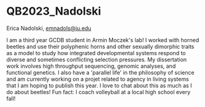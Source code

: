 # QB2023_Nadolski

Erica Nadolski, emnadols@iu.edu

I am a third year GCDB student in Armin Moczek's lab! I worked with horned beetles and use their polyphenic horns and other sexually dimorphic traits as a model to study how integrated developmental systems respond to diverse and sometimes conflicting selection pressures. My dissertation work involves high throughput sequencing, genomic analyses, and functional genetics. I also have a 'parallel life' in the philosophy of science and am currently working on a projet related to agency in living systems that I am hoping to publish this year. I love to chat about this as much as I do about beetles! Fun fact: I coach volleyball at a local high school every fall!